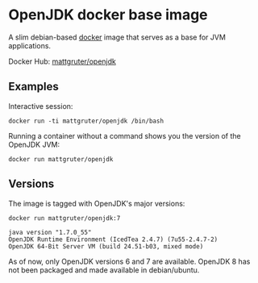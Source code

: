 # OpenJDK docker base image

A slim debian-based [docker](http://docker.io) image that serves as a base for JVM applications.

Docker Hub: [mattgruter/openjdk](https://registry.hub.docker.com/u/mattgruter/openjdk/)


## Examples

Interactive session:

    docker run -ti mattgruter/openjdk /bin/bash

Running a container without a command shows you the version of the OpenJDK JVM:

    docker run mattgruter/openjdk

## Versions
The image is tagged with OpenJDK's major versions:

    docker run mattgruter/openjdk:7

    java version "1.7.0_55"
    OpenJDK Runtime Environment (IcedTea 2.4.7) (7u55-2.4.7-2)
    OpenJDK 64-Bit Server VM (build 24.51-b03, mixed mode)

As of now, only OpenJDK versions 6 and 7 are available. OpenJDK 8 has not been packaged and made available in debian/ubuntu.
